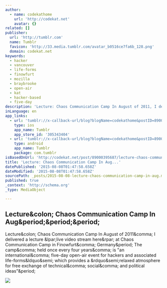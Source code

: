 ```yaml
---
author:
  - name: codekathome
    url: 'http://codekat.net'
    avatar: {}
related: []
publisher:
  url: 'http://tumblr.com'
  name: Tumblr
  favicon: 'http://33.media.tumblr.com/avatar_b0516ce7fa6b_128.png'
  domain: codekat.net
keywords:
  - hacker
  - vancouver
  - life-forms
  - finowfurt
  - mozilla
  - braybrooke
  - open-air
  - kat
  - hacker-based
  - five-day
description: 'Lecture: Chaos Communication Camp In August of 2011, I delivered a lecture (live video stream here) at Chaos Communication Camp in Finowfurt, Germany. The camp, held once every four years, is "an international, five-day open-air event for hackers and associated life-forms&ldquo; which provides a &rdquo;relaxed atmosphere for free exchange of technical, social, and political ideas".'
inLanguage: en
app_links:
  - url: 'tumblr://x-callback-url/blog?blogName=codekathome&postID=89000395687'
    type: ios
    app_name: Tumblr
    app_store_id: '305343404'
  - url: 'tumblr://x-callback-url/blog?blogName=codekathome&postID=89000395687'
    type: android
    app_name: Tumblr
    package: com.tumblr
isBasedOnUrl: 'http://codekat.net/post/89000395687/lecture-chaos-communication-camp-in-august-of'
title: 'Lecture: Chaos Communication Camp In Aug...'
datePublished: '2015-08-08T01:47:58.658Z'
dateModified: '2015-08-08T01:47:58.658Z'
sourcePath: _posts/2015-08-08-lecture-chaos-communication-camp-in-aug.md
published: true
_context: 'http://schema.org'
_type: MediaObject

---
```

<article style=""><h1>Lecture&amp;colon; Chaos Communication Camp In Aug&amp;period;&amp;period;&amp;period;</h1><p>Lecture&amp;colon; Chaos Communication Camp In August of 2011&amp;comma; I delivered a lecture &amp;lpar;live video stream here&amp;rpar; at Chaos Communication Camp in Finowfurt&amp;comma; Germany&amp;period; The camp&amp;comma; held once every four years&amp;comma; is "an international&amp;comma; five-day open-air event for hackers and associated life-forms&amp;ldquo&amp;semi; which provides a &amp;rdquo&amp;semi;relaxed atmosphere for free exchange of technical&amp;comma; social&amp;comma; and political ideas"&amp;period;</p><img src="http://41.media.tumblr.com/tumblr_lt5ofc1mKn1r4kw3ao1_1280.jpg" /></article>